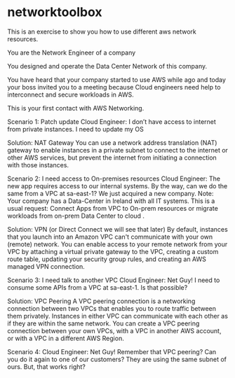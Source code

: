 # networktoolbox
This is an exercise to show you how to use different aws network resources. 


You are the Network Engineer of a company

You designed and operate the Data Center Network of this company. 

You have heard that your company started to use AWS while ago and today your boss invited you to a meeting because Cloud engineers need help to interconnect and secure workloads in AWS.

This is your first contact with AWS Networking.


Scenario 1: Patch update
Cloud Engineer: I don’t have access to  internet from private instances. I need to update my OS

Solution: NAT Gateway
  You can use a network address translation (NAT) gateway to enable instances in a private subnet to connect to the internet or other AWS services, but prevent the internet from initiating a connection with those instances. 


Scenario 2: I need access to On-premises resources
Cloud Engineer: The new app requires access to our internal systems. By the way, can we do the same from a VPC at sa-east-1? We just acquired a new company.
  Note: Your company has a Data-Center in Ireland with all IT systems. This is a usual request: Connect Apps from VPC to On-prem resources or migrate workloads from on-prem Data Center to cloud .

Solution: VPN (or Direct Connect we will see that later)
  By default, instances that you launch into an Amazon VPC can't communicate with your own (remote) network. You can enable access to your remote network from your VPC by attaching a virtual private gateway to the VPC, creating a custom route table, updating your security group rules, and creating an AWS managed VPN connection. 
  

Scenario 3: I need talk to another VPC
Cloud Engineer: Net Guy! I need to consume some APIs from a VPC at sa-east-1. Is that possible?

Solution: VPC Peering
  A VPC peering connection is a networking connection between two VPCs that enables you to route traffic between them privately. Instances in either VPC can communicate with each other as if they are within the same network. You can create a VPC peering connection between your own VPCs, with a VPC in another AWS account, or with a VPC in a different AWS Region. 


Scenario 4: 
Cloud Engineer: Net Guy!  Remember that VPC peering? Can you do it again to one of our customers? They are using the same subnet of ours. But, that works right?


